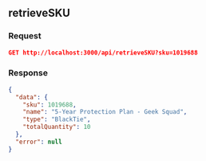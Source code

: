 ## retrieveSKU

### Request

```json
GET http://localhost:3000/api/retrieveSKU?sku=1019688
```

### Response

```json
{
  "data": {
    "sku": 1019688,
    "name": "5-Year Protection Plan - Geek Squad",
    "type": "BlackTie",
    "totalQuantity": 10
  },
  "error": null
}
```

